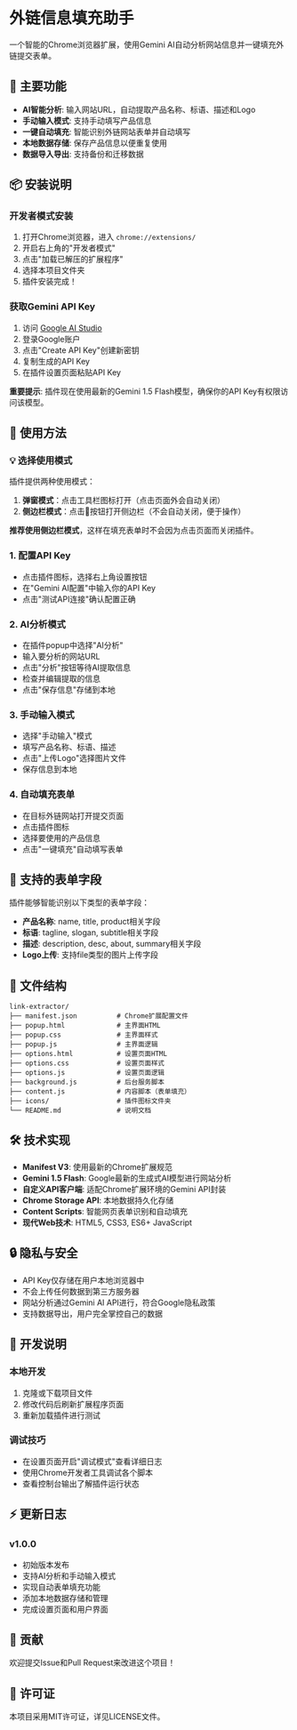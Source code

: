 # 外链信息填充助手

一个智能的Chrome浏览器扩展，使用Gemini AI自动分析网站信息并一键填充外链提交表单。

## 🚀 主要功能

- **AI智能分析**: 输入网站URL，自动提取产品名称、标语、描述和Logo
- **手动输入模式**: 支持手动填写产品信息
- **一键自动填充**: 智能识别外链网站表单并自动填写
- **本地数据存储**: 保存产品信息以便重复使用
- **数据导入导出**: 支持备份和迁移数据

## 📦 安装说明

### 开发者模式安装

1. 打开Chrome浏览器，进入 `chrome://extensions/`
2. 开启右上角的"开发者模式"
3. 点击"加载已解压的扩展程序"
4. 选择本项目文件夹
5. 插件安装完成！

### 获取Gemini API Key

1. 访问 [Google AI Studio](https://aistudio.google.com/app/apikey)
2. 登录Google账户
3. 点击"Create API Key"创建新密钥
4. 复制生成的API Key
5. 在插件设置页面粘贴API Key

**重要提示**: 插件现在使用最新的Gemini 1.5 Flash模型，确保你的API Key有权限访问该模型。

## 🎯 使用方法

### 💡 选择使用模式

插件提供两种使用模式：

1. **弹窗模式**：点击工具栏图标打开（点击页面外会自动关闭）
2. **侧边栏模式**：点击📌按钮打开侧边栏（不会自动关闭，便于操作）

**推荐使用侧边栏模式**，这样在填充表单时不会因为点击页面而关闭插件。

### 1. 配置API Key
- 点击插件图标，选择右上角设置按钮
- 在"Gemini AI配置"中输入你的API Key
- 点击"测试API连接"确认配置正确

### 2. AI分析模式
- 在插件popup中选择"AI分析"
- 输入要分析的网站URL
- 点击"分析"按钮等待AI提取信息
- 检查并编辑提取的信息
- 点击"保存信息"存储到本地

### 3. 手动输入模式  
- 选择"手动输入"模式
- 填写产品名称、标语、描述
- 点击"上传Logo"选择图片文件
- 保存信息到本地

### 4. 自动填充表单
- 在目标外链网站打开提交页面
- 点击插件图标
- 选择要使用的产品信息
- 点击"一键填充"自动填写表单

## 🔧 支持的表单字段

插件能够智能识别以下类型的表单字段：

- **产品名称**: name, title, product相关字段
- **标语**: tagline, slogan, subtitle相关字段  
- **描述**: description, desc, about, summary相关字段
- **Logo上传**: 支持file类型的图片上传字段

## 📁 文件结构

```
link-extractor/
├── manifest.json          # Chrome扩展配置文件
├── popup.html             # 主界面HTML
├── popup.css              # 主界面样式
├── popup.js               # 主界面逻辑
├── options.html           # 设置页面HTML
├── options.css            # 设置页面样式
├── options.js             # 设置页面逻辑
├── background.js          # 后台服务脚本
├── content.js             # 内容脚本（表单填充）
├── icons/                 # 插件图标文件夹
└── README.md              # 说明文档
```

## 🛠️ 技术实现

- **Manifest V3**: 使用最新的Chrome扩展规范
- **Gemini 1.5 Flash**: Google最新的生成式AI模型进行网站分析
- **自定义API客户端**: 适配Chrome扩展环境的Gemini API封装
- **Chrome Storage API**: 本地数据持久化存储
- **Content Scripts**: 智能网页表单识别和自动填充
- **现代Web技术**: HTML5, CSS3, ES6+ JavaScript

## 🔒 隐私与安全

- API Key仅存储在用户本地浏览器中
- 不会上传任何数据到第三方服务器
- 网站分析通过Gemini AI API进行，符合Google隐私政策
- 支持数据导出，用户完全掌控自己的数据

## 📝 开发说明

### 本地开发

1. 克隆或下载项目文件
2. 修改代码后刷新扩展程序页面
3. 重新加载插件进行测试

### 调试技巧

- 在设置页面开启"调试模式"查看详细日志
- 使用Chrome开发者工具调试各个脚本
- 查看控制台输出了解插件运行状态

## ⚡ 更新日志

### v1.0.0
- 初始版本发布
- 支持AI分析和手动输入模式  
- 实现自动表单填充功能
- 添加本地数据存储和管理
- 完成设置页面和用户界面

## 🤝 贡献

欢迎提交Issue和Pull Request来改进这个项目！

## 📄 许可证

本项目采用MIT许可证，详见LICENSE文件。